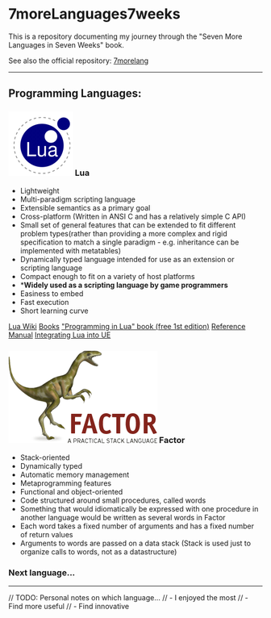 # 7moreLanguages7weeks
This is a repository documenting my journey through the "Seven More Languages in Seven Weeks" book.

See also the official repository: [7morelang](https://github.com/7lang/7morelang)

----

## Programming Languages:

### ![lua] Lua

* Lightweight
* Multi-paradigm scripting language 
* Extensible semantics as a primary goal
* Cross-platform (Written in ANSI C and has a relatively simple C API)
* Small set of general features that can be extended to fit different problem types(rather than providing a more complex and rigid specification to match a single paradigm - e.g. inheritance can be implemented with metatables)
* Dynamically typed language intended for use as an extension or scripting language
* Compact enough to fit on a variety of host platforms
* ***Widely used as a scripting language by game programmers**
* Easiness to embed
* Fast execution
* Short learning curve

[lua]: /images/lua.png

[Lua Wiki](http://lua-users.org/wiki/)
[Books](http://lua-users.org/wiki/LuaBooks)
["Programming in Lua" book (free 1st edition)](https://www.lua.org/pil/contents.html)
[Reference Manual](http://www.lua.org/manual/5.3/)
[Integrating Lua into UE](https://wiki.unrealengine.com/Integrating_Lua)

### ![factor] Factor

* Stack-oriented 
* Dynamically typed 
* Automatic memory management
* Metaprogramming features
* Functional and object-oriented
* Code structured around small procedures, called words
* Something that would idiomatically be expressed with one procedure in another language would be written as several words in Factor
* Each word takes a fixed number of arguments and has a fixed number of return values
* Arguments to words are passed on a data stack (Stack is used just to organize calls to words, not as a datastructure)

[factor]: /images/factor.png

### Next language...

----

// TODO: Personal notes on which language...
// - I enjoyed the most
// - Find more useful
// - Find innovative